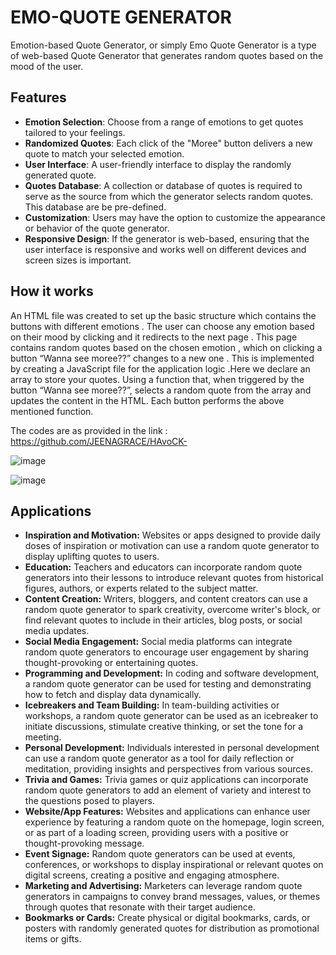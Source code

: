 # EMO-QUOTE GENERATOR
Emotion-based Quote Generator, or simply Emo Quote Generator is a type of web-based Quote Generator that generates random quotes based on the mood of the user. 

## Features

- **Emotion Selection**: Choose from a range of emotions to get quotes tailored to your feelings.
- **Randomized Quotes**: Each click of the "Moree" button delivers a new quote to match your selected emotion.
- **User Interface**: A user-friendly interface to display the randomly generated quote.
- **Quotes Database**: A collection or database of quotes is required to serve as the source from which the generator selects random quotes. This database are be pre-defined.
- **Customization**: Users may have the option to customize the appearance or behavior of the quote generator.
- **Responsive Design**: If the generator is web-based, ensuring that the user interface is responsive and works well on different devices and screen sizes is important.


## How it works

An HTML file was created to  set up the basic structure which contains the buttons with different emotions .
The user can choose any emotion based on their mood by clicking and it redirects to the next  page .
This page contains  random quotes based on the chosen emotion , which on clicking a button “Wanna see moree??” changes to a new one .
This is implemented by creating  a JavaScript file for the application logic .Here we declare an array to store your quotes. Using a  function that, when triggered by the button “Wanna see moree??”, selects a random quote from the array and updates the content in the HTML.
Each button performs the above mentioned function.

The codes are as provided in the link : https://github.com/JEENAGRACE/HAvoCK-

![image](https://github.com/JEENAGRACE/HAvoCK-/assets/162813942/4641f3e3-46a5-4d8a-99dd-19c75e2a658d)



![image](https://github.com/JEENAGRACE/HAvoCK-/assets/162813942/95754aca-e242-4201-9f16-7a114321a7c1)



## Applications

- **Inspiration and Motivation:**
	Websites or apps designed to provide daily doses of inspiration or motivation can use a random quote generator to display uplifting quotes to users.
- **Education:**
Teachers and educators can incorporate random quote generators into their lessons to introduce relevant quotes from historical figures, authors, or experts related to the subject matter.
- **Content Creation:**
Writers, bloggers, and content creators can use a random quote generator to spark creativity, overcome writer's block, or find relevant quotes to include in their articles, blog posts, or social media updates.
- **Social Media Engagement:**
Social media platforms can integrate random quote generators to encourage user engagement by sharing thought-provoking or entertaining quotes.
- **Programming and Development:**
In coding and software development, a random quote generator can be used for testing and demonstrating how to fetch and display data dynamically.
- **Icebreakers and Team Building:**
In team-building activities or workshops, a random quote generator can be used as an icebreaker to initiate discussions, stimulate creative thinking, or set the tone for a meeting.
- **Personal Development:**
Individuals interested in personal development can use a random quote generator as a tool for daily reflection or meditation, providing insights and perspectives from various sources.
- **Trivia and Games:**
Trivia games or quiz applications can incorporate random quote generators to add an element of variety and interest to the questions posed to players.
- **Website/App Features:**
Websites and applications can enhance user experience by featuring a random quote on the homepage, login screen, or as part of a loading screen, providing users with a positive or thought-provoking message.
- **Event Signage:**
Random quote generators can be used at events, conferences, or workshops to display inspirational or relevant quotes on digital screens, creating a positive and engaging atmosphere.
- **Marketing and Advertising:**
Marketers can leverage random quote generators in campaigns to convey brand messages, values, or themes through quotes that resonate with their target audience.
- **Bookmarks or Cards:**
Create physical or digital bookmarks, cards, or posters with randomly generated quotes for distribution as promotional items or gifts.

